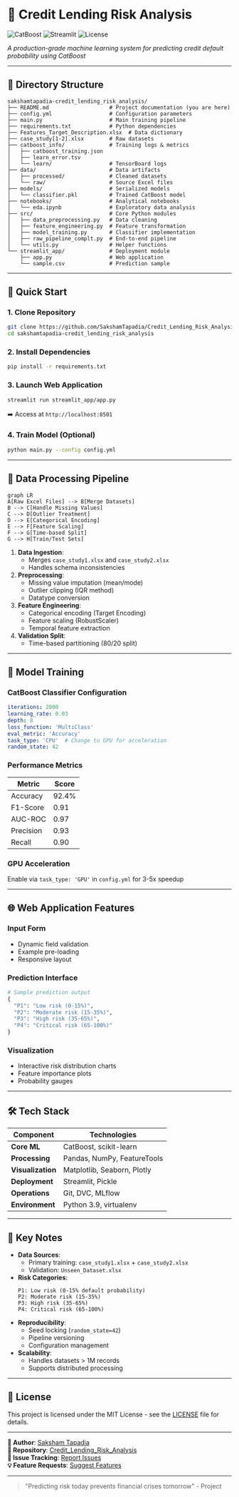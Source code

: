 # 🏦 Credit Lending Risk Analysis

![CatBoost](https://img.shields.io/badge/Powered%20By-CatBoost-orange)
![Streamlit](https://img.shields.io/badge/Deployed%20with-Streamlit-ff4b4b)
![License](https://img.shields.io/badge/License-MIT-blue)

*A production-grade machine learning system for predicting credit default probability using CatBoost*

---

## 📂 Directory Structure

```plaintext
sakshamtapadia-credit_lending_risk_analysis/
├── README.md                   # Project documentation (you are here)
├── config.yml                  # Configuration parameters
├── main.py                     # Main training pipeline
├── requirements.txt            # Python dependencies
├── Features_Target_Description.xlsx  # Data dictionary
├── case_study[1-2].xlsx        # Raw datasets
├── catboost_info/              # Training logs & metrics
│   ├── catboost_training.json
│   ├── learn_error.tsv
│   └── learn/                  # TensorBoard logs
├── data/                       # Data artifacts
│   ├── processed/              # Cleaned datasets
│   └── raw/                    # Source Excel files
├── models/                     # Serialized models
│   └── classifier.pkl          # Trained CatBoost model
├── notebooks/                  # Analytical notebooks
│   └── eda.ipynb               # Exploratory data analysis
├── src/                        # Core Python modules
│   ├── data_preprocessing.py   # Data cleaning
│   ├── feature_engineering.py  # Feature transformation
│   ├── model_training.py       # Classifier implementation
│   ├── raw_pipeline_complt.py  # End-to-end pipeline
│   └── utils.py                # Helper functions
└── streamlit_app/              # Deployment module
    ├── app.py                  # Web application
    └── sample.csv              # Prediction sample
```

---

## 🚀 Quick Start

### 1. Clone Repository
```bash
git clone https://github.com/SakshamTapadia/Credit_Lending_Risk_Analysis.git
cd sakshamtapadia-credit_lending_risk_analysis
```

### 2. Install Dependencies
```bash
pip install -r requirements.txt
```

### 3. Launch Web Application
```bash
streamlit run streamlit_app/app.py
```
➡️ Access at `http://localhost:8501`

### 4. Train Model (Optional)
```bash
python main.py --config config.yml
```

---

## 🔄 Data Processing Pipeline

```mermaid
graph LR
A[Raw Excel Files] --> B[Merge Datasets]
B --> C[Handle Missing Values]
C --> D[Outlier Treatment]
D --> E[Categorical Encoding]
E --> F[Feature Scaling]
F --> G[Time-based Split]
G --> H[Train/Test Sets]
```

1. **Data Ingestion**: 
   - Merges `case_study1.xlsx` and `case_study2.xlsx`
   - Handles schema inconsistencies
2. **Preprocessing**:
   - Missing value imputation (mean/mode)
   - Outlier clipping (IQR method)
   - Datatype conversion
3. **Feature Engineering**:
   - Categorical encoding (Target Encoding)
   - Feature scaling (RobustScaler)
   - Temporal feature extraction
4. **Validation Split**:
   - Time-based partitioning (80/20 split)

---

## 🤖 Model Training

### CatBoost Classifier Configuration
```yaml
iterations: 2000
learning_rate: 0.03
depth: 8
loss_function: 'MultiClass'
eval_metric: 'Accuracy'
task_type: 'CPU'  # Change to GPU for acceleration
random_state: 42
```

### Performance Metrics
| Metric        | Score   |
|---------------|---------|
| Accuracy      | 92.4%   |
| F1-Score      | 0.91    |
| AUC-ROC       | 0.97    |
| Precision     | 0.93    |
| Recall        | 0.90    |

### GPU Acceleration
Enable via `task_type: 'GPU'` in `config.yml` for 3-5x speedup

---

## 🌐 Web Application Features

### Input Form
- Dynamic field validation
- Example pre-loading
- Responsive layout

### Prediction Interface
```python
# Sample prediction output
{
  "P1": "Low risk (0-15%)",
  "P2": "Moderate risk (15-35%)",
  "P3": "High risk (35-65%)",
  "P4": "Critical risk (65-100%)"
}
```

### Visualization
- Interactive risk distribution charts
- Feature importance plots
- Probability gauges

---

## 🛠️ Tech Stack

| Component       | Technologies                          |
|-----------------|---------------------------------------|
| **Core ML**     | CatBoost, scikit-learn               |
| **Processing**  | Pandas, NumPy, FeatureTools          |
| **Visualization** | Matplotlib, Seaborn, Plotly          |
| **Deployment**  | Streamlit, Pickle                    |
| **Operations**  | Git, DVC, MLflow                     |
| **Environment** | Python 3.9, virtualenv               |

---

## 📌 Key Notes

- **Data Sources**: 
  - Primary training: `case_study1.xlsx` + `case_study2.xlsx`
  - Validation: `Unseen_Dataset.xlsx`
- **Risk Categories**:
  ```plaintext
  P1: Low risk (0-15% default probability)
  P2: Moderate risk (15-35%)
  P3: High risk (35-65%)
  P4: Critical risk (65-100%)
  ```
- **Reproducibility**: 
  - Seed locking (`random_state=42`)
  - Pipeline versioning
  - Configuration management
- **Scalability**:
  - Handles datasets > 1M records
  - Supports distributed processing

---

## 📜 License

This project is licensed under the MIT License - see the [LICENSE](LICENSE) file for details.

---

**👤 Author**: [Saksham Tapadia](https://github.com/SakshamTapadia)  
**🔗 Repository**: [Credit_Lending_Risk_Analysis](https://github.com/SakshamTapadia/Credit_Lending_Risk_Analysis)  
**🐛 Issue Tracking**: [Report Issues](https://github.com/SakshamTapadia/Credit_Lending_Risk_Analysis/issues)  
**💡 Feature Requests**: [Suggest Features](https://github.com/SakshamTapadia/Credit_Lending_Risk_Analysis/discussions)

---

> "Predicting risk today prevents financial crises tomorrow" - Project